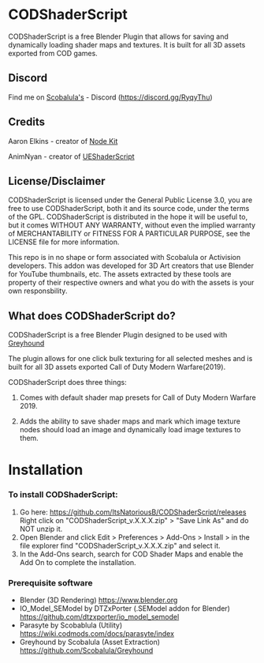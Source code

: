 # CODShaderScript
CODShaderScript is a free Blender Plugin that allows for saving and dynamically loading shader maps and textures. It is built for all 3D assets exported from COD games.

## Discord
Find me on [Scobalula's](https://github.com/Scobalula) - Discord (https://discord.gg/RyqyThu)

## Credits
Aaron Elkins - creator of [Node Kit](https://blendermarket.com/products/node-kit)

AnimNyan - creator of [UEShaderScript](https://github.com/AnimNyan/UEShaderScript)

## License/Disclaimer
CODShaderScript is licensed under the General Public License 3.0, you are free to use CODShaderScript, both it and its source code, under the terms of the GPL. CODShaderScript is distributed in the hope it will be useful to, but it comes WITHOUT ANY WARRANTY, without even the implied warranty of MERCHANTABILITY or FITNESS FOR A PARTICULAR PURPOSE, see the LICENSE file for more information.

This repo is in no shape or form associated with Scobalula or Activision developers. This addon was developed for 3D Art creators that use Blender for YouTube thumbnails, etc. The assets extracted by these tools are property of their respective owners and what you do with the assets is your own responsbility.

## What does CODShaderScript do?
CODShaderScript is a free Blender Plugin designed to be used with [Greyhound](https://github.com/Scobalula/Greyhound)

The plugin allows for one click bulk texturing for all selected meshes and is built for all 3D assets exported Call of Duty Modern Warfare(2019). 

CODShaderScript does three things:
1. Comes with default shader map presets for Call of Duty Modern Warfare 2019. 

2. Adds the ability to save shader maps and mark which image texture nodes should load an image and dynamically load image textures to them.

# Installation
### To install CODShaderScript:
1. Go here: https://github.com/ItsNatoriousB/CODShaderScript/releases Right click on "CODShaderScript_v.X.X.X.zip" > "Save Link As" and do NOT unzip it. 
2. Open Blender and click Edit > Preferences > Add-Ons > Install > in the file explorer find "CODShaderScript_v.X.X.X.zip" and select it.
3. In the Add-Ons search, search for COD Shader Maps and enable the Add On to complete the installation.

### Prerequisite software
- Blender (3D Rendering) https://www.blender.org
- IO_Model_SEModel by DTZxPorter (.SEModel addon for Blender) https://github.com/dtzxporter/io_model_semodel
- Parasyte by Scobablula (Utility) https://wiki.codmods.com/docs/parasyte/index
- Greyhound by Scobalula (Asset Extraction) https://github.com/Scobalula/Greyhound
